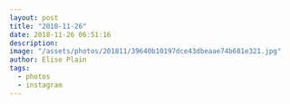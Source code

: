 ```yaml
---
layout: post
title: "2018-11-26"
date: 2018-11-26 06:51:16
description: 
image: "/assets/photos/201811/39640b10197dce43dbeaae74b681e321.jpg"
author: Elise Plain
tags: 
  - photos
  - instagram
---
```



<p></p>
